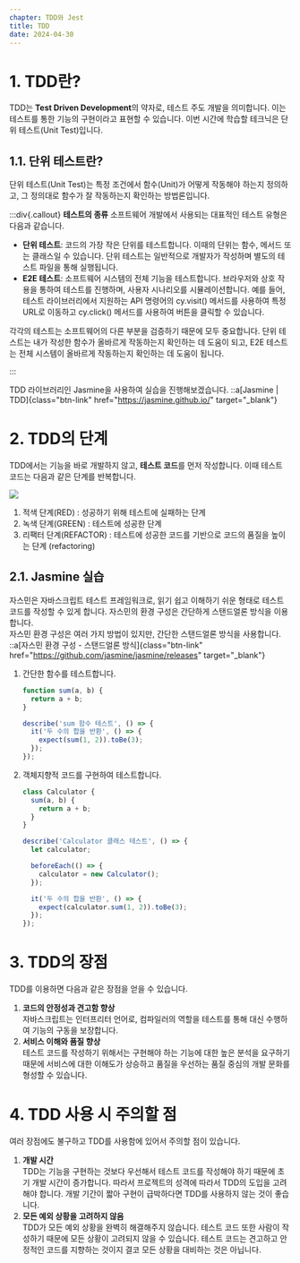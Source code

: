 ```yaml
---
chapter: TDD와 Jest
title: TDD
date: 2024-04-30
---
```


# 1. TDD란?

TDD는 **Test Driven Development**의 약자로, 테스트 주도 개발을 의미합니다. 이는 테스트를 통한 기능의 구현이라고 표현할 수 있습니다. 이번 시간에 학습할 테크닉은 단위 테스트(Unit Test)입니다.

## 1.1. 단위 테스트란?

단위 테스트(Unit Test)는 특정 조건에서 함수(Unit)가 어떻게 작동해야 하는지 정의하고, 그 정의대로 함수가 잘 작동하는지 확인하는 방법론입니다.

:::div{.callout}
**테스트의 종류**
소프트웨어 개발에서 사용되는 대표적인 테스트 유형은 다음과 같습니다.

- **단위 테스트**: 코드의 가장 작은 단위를 테스트합니다. 이때의 단위는 함수, 메서드 또는 클래스일 수 있습니다. 단위 테스트는 일반적으로 개발자가 작성하며 별도의 테스트 파일을 통해 실행됩니다.
- **E2E 테스트**: 소프트웨어 시스템의 전체 기능을 테스트합니다. 브라우저와 상호 작용을 통하여 테스트를 진행하며, 사용자 시나리오를 시뮬레이션합니다. 예를 들어, 테스트 라이브러리에서 지원하는 API 명령어의 cy.visit() 메서드를 사용하여 특정 URL로 이동하고 cy.click() 메서드를 사용하여 버튼을 클릭할 수 있습니다.

각각의 테스트는 소프트웨어의 다른 부분을 검증하기 때문에 모두 중요합니다. 단위 테스트는 내가 작성한 함수가 올바르게 작동하는지 확인하는 데 도움이 되고, E2E 테스트는 전체 시스템이 올바르게 작동하는지 확인하는 데 도움이 됩니다.

:::

TDD 라이브러리인 Jasmine을 사용하여 실습을 진행해보겠습니다.
::a[Jasmine | TDD]{class="btn-link" href="https://jasmine.github.io/" target="\_blank"}

# 2. TDD의 단계

TDD에서는 기능을 바로 개발하지 않고, **테스트 코드**를 먼저 작성합니다. 이때 테스트 코드는 다음과 같은 단계를 반복합니다.

![](/images/essentials-javascript/chapter15/TDD.png)

1. 적색 단계(RED) : 성공하기 위해 테스트에 실패하는 단계
2. 녹색 단계(GREEN) : 테스트에 성공한 단계
3. 리팩터 단계(REFACTOR) : 테스트에 성공한 코드를 기반으로 코드의 품질을 높이는 단계 (refactoring)

## 2.1. Jasmine 실습

자스민은 자바스크립트 테스트 프레임워크로, 읽기 쉽고 이해하기 쉬운 형태로 테스트 코드를 작성할 수 있게 합니다.
자스민의 환경 구성은 간단하게 스탠드얼론 방식을 이용합니다.  
자스민 환경 구성은 여러 가지 방법이 있지만, 간단한 스탠드얼론 방식을 사용합니다.
::a[자스민 환경 구성 - 스탠드얼론 방식]{class="btn-link" href="https://github.com/jasmine/jasmine/releases" target="\_blank"}

1. 간단한 함수를 테스트합니다.

   ```jsx
   function sum(a, b) {
     return a + b;
   }

   describe('sum 함수 테스트', () => {
     it('두 수의 합을 반환', () => {
       expect(sum(1, 2)).toBe(3);
     });
   });
   ```

2. 객체지향적 코드를 구현하여 테스트합니다.

   ```jsx
   class Calculator {
     sum(a, b) {
       return a + b;
     }
   }

   describe('Calculator 클래스 테스트', () => {
     let calculator;

     beforeEach(() => {
       calculator = new Calculator();
     });

     it('두 수의 합을 반환', () => {
       expect(calculator.sum(1, 2)).toBe(3);
     });
   });
   ```

# 3. TDD의 장점

TDD를 이용하면 다음과 같은 장점을 얻을 수 있습니다.

1. **코드의 안정성과 견고함 향상**  
   자바스크립트는 인터프리터 언어로, 컴파일러의 역할을 테스트를 통해 대신 수행하여 기능의 구동을 보장합니다.
2. **서비스 이해와 품질 향상**  
   테스트 코드를 작성하기 위해서는 구현해야 하는 기능에 대한 높은 분석을 요구하기 때문에 서비스에 대한 이해도가 상승하고 품질을 우선하는 품질 중심의 개발 문화를 형성할 수 있습니다.

# 4. TDD 사용 시 주의할 점

여러 장점에도 불구하고 TDD를 사용함에 있어서 주의할 점이 있습니다.

1. **개발 시간**  
   TDD는 기능을 구현하는 것보다 우선해서 테스트 코드를 작성해야 하기 때문에 초기 개발 시간이 증가합니다. 따라서 프로젝트의 성격에 따라서 TDD의 도입을 고려해야 합니다. 개발 기간이 짧아 구현이 급박하다면 TDD를 사용하지 않는 것이 좋습니다.
2. **모든 예외 상황을 고려하지 않음**  
   TDD가 모든 예외 상황을 완벽히 해결해주지 않습니다. 테스트 코드 또한 사람이 작성하기 때문에 모든 상황이 고려되지 않을 수 있습니다. 테스트 코드는 견고하고 안정적인 코드를 지향하는 것이지 결코 모든 상황을 대비하는 것은 아닙니다.
